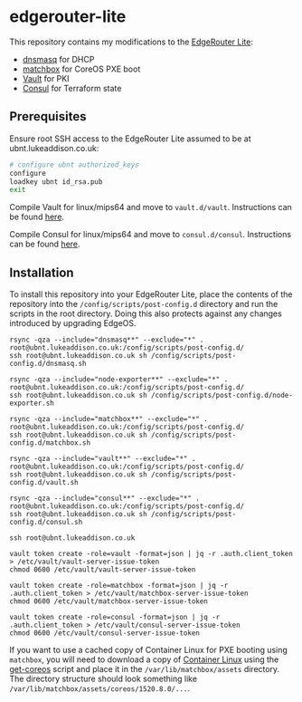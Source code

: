 # edgerouter-lite

This repository contains my modifications to the [EdgeRouter Lite][1]:
- [dnsmasq][2] for DHCP
- [matchbox][3] for CoreOS PXE boot
- [Vault][10] for PKI
- [Consul][11] for Terraform state

## Prerequisites

Ensure root SSH access to the EdgeRouter Lite assumed to be at
ubnt.lukeaddison.co.uk:
```sh
# configure ubnt authorized_keys
configure
loadkey ubnt id_rsa.pub
exit
```

Compile Vault for linux/mips64 and move to `vault.d/vault`. Instructions can be
found [here](vault.d/README.md).

Compile Consul for linux/mips64 and move to `consul.d/consul`. Instructions can
be found [here](consul.d/README.md).

## Installation

To install this repository into your EdgeRouter Lite, place the contents of the
repository into the `/config/scripts/post-config.d` directory and run the
scripts in the root directory. Doing this also protects against any changes
introduced by upgrading EdgeOS.

```
rsync -qza --include="dnsmasq**" --exclude="*" . root@ubnt.lukeaddison.co.uk:/config/scripts/post-config.d/
ssh root@ubnt.lukeaddison.co.uk sh /config/scripts/post-config.d/dnsmasq.sh

rsync -qza --include="node-exporter**" --exclude="*" . root@ubnt.lukeaddison.co.uk:/config/scripts/post-config.d/
ssh root@ubnt.lukeaddison.co.uk sh /config/scripts/post-config.d/node-exporter.sh

rsync -qza --include="matchbox**" --exclude="*" . root@ubnt.lukeaddison.co.uk:/config/scripts/post-config.d/
ssh root@ubnt.lukeaddison.co.uk sh /config/scripts/post-config.d/matchbox.sh

rsync -qza --include="vault**" --exclude="*" . root@ubnt.lukeaddison.co.uk:/config/scripts/post-config.d/
ssh root@ubnt.lukeaddison.co.uk sh /config/scripts/post-config.d/vault.sh

rsync -qza --include="consul**" --exclude="*" . root@ubnt.lukeaddison.co.uk:/config/scripts/post-config.d/
ssh root@ubnt.lukeaddison.co.uk sh /config/scripts/post-config.d/consul.sh

ssh root@ubnt.lukeaddison.co.uk

vault token create -role=vault -format=json | jq -r .auth.client_token > /etc/vault/vault-server-issue-token
chmod 0600 /etc/vault/vault-server-issue-token

vault token create -role=matchbox -format=json | jq -r .auth.client_token > /etc/vault/matchbox-server-issue-token
chmod 0600 /etc/vault/matchbox-server-issue-token

vault token create -role=consul -format=json | jq -r .auth.client_token > /etc/vault/consul-server-issue-token
chmod 0600 /etc/vault/consul-server-issue-token
```

If you want to use a cached copy of Container Linux for PXE booting using
`matchbox`, you will need to download a copy of [Container Linux][5] using the
[get-coreos][6] script and place it in the `/var/lib/matchbox/assets` directory.
The directory structure should look something like
`/var/lib/matchbox/assets/coreos/1520.8.0/...`.

  [1]: https://www.ubnt.com/edgemax/edgerouter-lite/
  [2]: http://www.thekelleys.org.uk/dnsmasq/doc.html
  [3]: https://github.com/coreos/matchbox
  [4]: https://github.com/dippynark/kube-matchbox-tf
  [5]: https://coreos.com/os/docs/latest/
  [6]: https://github.com/coreos/matchbox/blob/master/scripts/get-coreos
  [7]: ./matchbox.d/assets/README.md
  [8]: https://github.com/coreos/matchbox/blob/master/scripts/tls/cert-gen
  [9]: ./matchbox.d/etc/matchbox/README.md
  [10]: https://www.vaultproject.io/
  [11]: https://www.consul.io/
